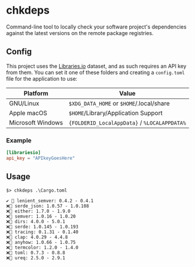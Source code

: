 # chkdeps

Command-line tool to locally check your software project's dependencies against the latest versions on the remote package registries.

## Config
This project uses the [Libraries.io](https://libraries.io) dataset, and as such requires an API key from them. You can set it one of these folders and creating a `config.toml` file for the application to use:

| Platform          | Value |
|-------------------|-------|
| GNU/Linux         | `$XDG_DATA_HOME` or `$HOME`/.local/share     |
| Apple macOS       | `$HOME`/Library/Application Support     |
| Microsoft Windows | `{FOLDERID_LocalAppData}` / `%LOCALAPPDATA%`     |

### Example
```toml
[librariesio]
api_key = "APIkeyGoesHere"
```
## Usage
```
$> chkdeps .\Cargo.toml

✔ 🦀 lenient_semver: 0.4.2 - 0.4.1
❌🦀 serde_json: 1.0.57 - 1.0.108
❌🦀 either: 1.7.0 - 1.9.0
❌🦀 semver: 1.0.16 - 1.0.20
❌🦀 dirs: 4.0.0 - 5.0.1
❌🦀 serde: 1.0.145 - 1.0.193
❌🦀 tracing: 0.1.31 - 0.1.40
❌🦀 clap: 4.0.29 - 4.4.8
❌🦀 anyhow: 1.0.66 - 1.0.75
❌🦀 termcolor: 1.2.0 - 1.4.0
❌🦀 toml: 0.7.3 - 0.8.8
❌🦀 ureq: 2.5.0 - 2.9.1
```